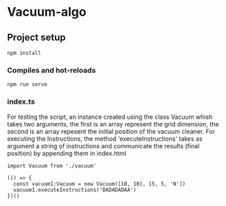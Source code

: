 ﻿# Vacuum-algo

## Project setup
```
npm install
```
### Compiles and hot-reloads
```
npm run serve
```

### index.ts

For testing the script, an instance created using the class Vacuum whish takes two arguments, the first is an array represent the grid dimension, the second is an array repesent the initial position of the vacuum cleaner. For executing the Instructions, the method 'executeInstructions' takes as argument a string of instructions and communicate the results (final position) by appending them in index.html

```
import Vacuum from './vacuum'

(() => {
  const vacuum1:Vacuum = new Vacuum([10, 10], [5, 5, 'N'])
  vacuum1.executeInstructions('DADADADAA')
})()

```
